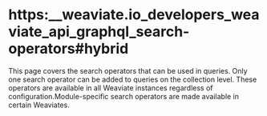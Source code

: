 # https:\_\_weaviate.io_developers_weaviate_api_graphql_search-operators#hybrid

This page covers the search operators that can be used in queries. Only one search operator can be added to queries on the collection level. These operators are available in all Weaviate instances regardless of configuration.Module-specific search operators are made available in certain Weaviates.
